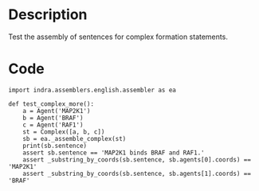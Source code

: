 # Description
Test the assembly of sentences for complex formation statements.

# Code
```
import indra.assemblers.english.assembler as ea

def test_complex_more():
    a = Agent('MAP2K1')
    b = Agent('BRAF')
    c = Agent('RAF1')
    st = Complex([a, b, c])
    sb = ea._assemble_complex(st)
    print(sb.sentence)
    assert sb.sentence == 'MAP2K1 binds BRAF and RAF1.'
    assert _substring_by_coords(sb.sentence, sb.agents[0].coords) == 'MAP2K1'
    assert _substring_by_coords(sb.sentence, sb.agents[1].coords) == 'BRAF'

```

